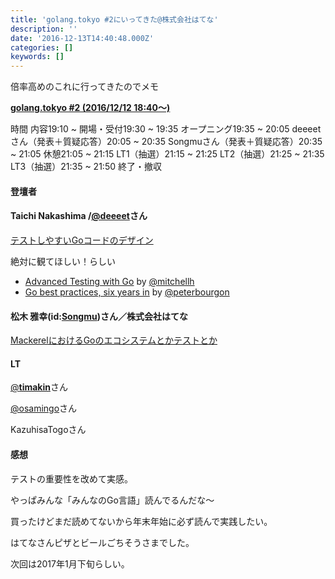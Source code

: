 ```yaml
---
title: 'golang.tokyo #2にいってきた@株式会社はてな'
description: ''
date: '2016-12-13T14:40:48.000Z'
categories: []
keywords: []
---
```


倍率高めのこれに行ってきたのでメモ

[**golang.tokyo #2 (2016/12/12 18:40〜)**](https://golangtokyo.connpass.com/event/44807/)

時間 内容19:10 ~ 開場・受付19:30 ~ 19:35 オープニング19:35 ~ 20:05 deeeetさん（発表＋質疑応答）20:05 ~ 20:35 Songmuさん（発表＋質疑応答）20:35 ~ 21:05 休憩21:05 ~ 21:15 LT1（抽選）21:15 ~ 21:25 LT2（抽選）21:25 ~ 21:35 LT3（抽選）21:35 ~ 21:50 終了・撤収

#### 登壇者

#### Taichi Nakashima /[@deeeet](https://twitter.com/deeeet?lang=ja)さん

[テストしやすいGoコードのデザイン](https://talks.godoc.org/github.com/tcnksm/talks/2016/12/golang-tokyo/golang-tokyo.slide#1)

絶対に観てほしい！らしい

*   [Advanced Testing with Go](https://speakerdeck.com/mitchellh/advanced-testing-with-go) by [@mitchellh](https://twitter.com/mitchellh)
*   [Go best practices, six years in](https://peter.bourgon.org/go-best-practices-2016/) by [@peterbourgon](https://twitter.com/peterbourgon)

#### 松木 雅幸(id:[Songmu](https://twitter.com/songmu))さん／株式会社はてな

[MackerelにおけるGoのエコシステムとかテストとか](http://songmu.github.io/slides/golangtokyo-2/#0)

#### LT

[@**timakin**](https://twitter.com/__timakin__)さん

[@osamingo](https://twitter.com/osamingo)さん

KazuhisaTogoさん

#### 感想

テストの重要性を改めて実感。  
  
やっぱみんな「みんなのGo言語」読んでるんだな〜  
  
買ったけどまだ読めてないから年末年始に必ず読んで実践したい。

はてなさんピザとビールごちそうさまでした。

次回は2017年1月下旬らしい。
